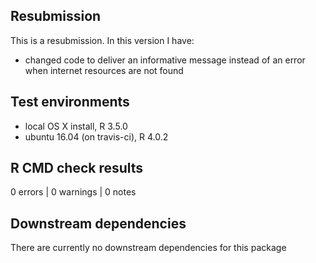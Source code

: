 ## Resubmission
This is a resubmission. In this version I have:

* changed code to deliver an informative message instead of an error
when internet resources are not found

## Test environments
* local OS X install, R 3.5.0
* ubuntu 16.04 (on travis-ci), R 4.0.2

## R CMD check results

0 errors | 0 warnings | 0 notes

## Downstream dependencies
There are currently no downstream dependencies for this package

